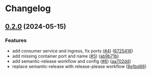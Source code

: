# Changelog

## [0.2.0](https://github.com/ForumViriumHelsinki/k8s-redpanda-test/compare/v0.1.5...v0.2.0) (2024-05-15)


### Features

* add consumer service and ingress, fix ports ([#4](https://github.com/ForumViriumHelsinki/k8s-redpanda-test/issues/4)) ([6725416](https://github.com/ForumViriumHelsinki/k8s-redpanda-test/commit/6725416413d0ab438a0f1ac06fec4c467c07b026))
* add missing container port and name ([#5](https://github.com/ForumViriumHelsinki/k8s-redpanda-test/issues/5)) ([ab9b71b](https://github.com/ForumViriumHelsinki/k8s-redpanda-test/commit/ab9b71bba9121cd6a6c24d9930bfadfa6300fbb3))
* add semantic-release workflow and config ([#6](https://github.com/ForumViriumHelsinki/k8s-redpanda-test/issues/6)) ([aa702dd](https://github.com/ForumViriumHelsinki/k8s-redpanda-test/commit/aa702dd8e46e6e7fd5ae2931b8dcc2da1e1e9780))
* replace semantic-release with release-please workflow ([8e1bd66](https://github.com/ForumViriumHelsinki/k8s-redpanda-test/commit/8e1bd6686f8ec6b52ffe068118a71967f196ab7d))
